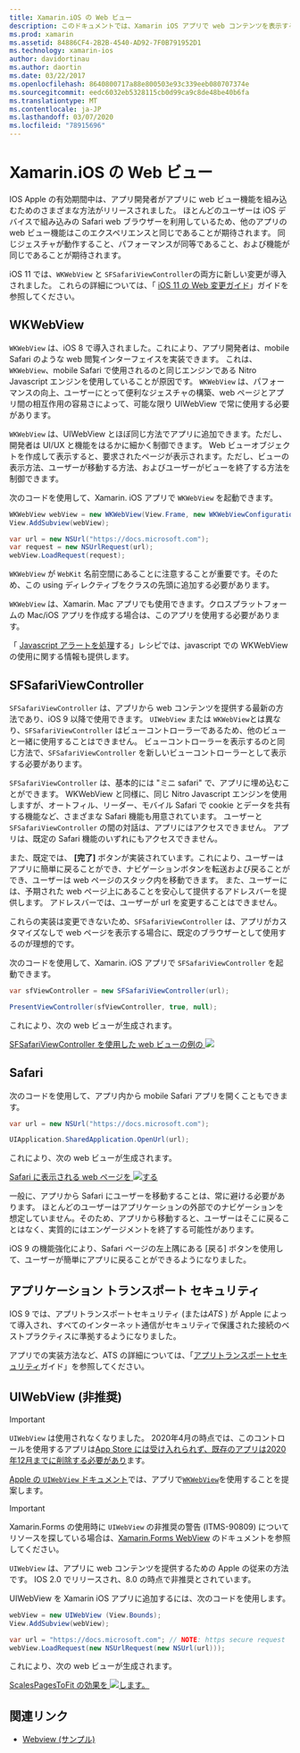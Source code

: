 ```yaml
---
title: Xamarin.iOS の Web ビュー
description: このドキュメントでは、Xamarin iOS アプリで web コンテンツを表示するさまざまな方法について説明します。 WKWebView、SFSafariViewController、Safari、およびアプリトランスポートのセキュリティについて説明します。
ms.prod: xamarin
ms.assetid: 84886CF4-2B2B-4540-AD92-7F0B791952D1
ms.technology: xamarin-ios
author: davidortinau
ms.author: daortin
ms.date: 03/22/2017
ms.openlocfilehash: 8640800717a88e800503e93c339eeb080707374e
ms.sourcegitcommit: eedc6032eb5328115cb0d99ca9c8de48be40b6fa
ms.translationtype: MT
ms.contentlocale: ja-JP
ms.lasthandoff: 03/07/2020
ms.locfileid: "78915696"
---
```

# <a name="web-views-in-xamarinios"></a>Xamarin.iOS の Web ビュー

IOS Apple の有効期間中は、アプリ開発者がアプリに web ビュー機能を組み込むためのさまざまな方法がリリースされました。 ほとんどのユーザーは iOS デバイスで組み込みの Safari web ブラウザーを利用しているため、他のアプリの web ビュー機能はこのエクスペリエンスと同じであることが期待されます。 同じジェスチャが動作すること、パフォーマンスが同等であること、および機能が同じであることが期待されます。

iOS 11 では、`WKWebView` と `SFSafariViewController`の両方に新しい変更が導入されました。 これらの詳細については、「 [iOS 11 の Web 変更ガイド](~/ios/platform/introduction-to-ios11/web.md)」ガイドを参照してください。

## <a name="wkwebview"></a>WKWebView

`WKWebView` は、iOS 8 で導入されました。これにより、アプリ開発者は、mobile Safari のような web 閲覧インターフェイスを実装できます。 これは、`WKWebView`、mobile Safari で使用されるのと同じエンジンである Nitro Javascript エンジンを使用していることが原因です。 `WKWebView` は、パフォーマンスの向上、ユーザーにとって便利なジェスチャの構築、web ページとアプリ間の相互作用の容易さによって、可能な限り UIWebView で常に使用する必要があります。

`WKWebView` は、UIWebView とほぼ同じ方法でアプリに追加できます。ただし、開発者は UI/UX と機能をはるかに細かく制御できます。 Web ビューオブジェクトを作成して表示すると、要求されたページが表示されます。ただし、ビューの表示方法、ユーザーが移動する方法、およびユーザーがビューを終了する方法を制御できます。  

次のコードを使用して、Xamarin. iOS アプリで `WKWebView` を起動できます。

```csharp
WKWebView webView = new WKWebView(View.Frame, new WKWebViewConfiguration());
View.AddSubview(webView);

var url = new NSUrl("https://docs.microsoft.com");
var request = new NSUrlRequest(url);
webView.LoadRequest(request);
```

`WKWebView` が `WebKit` 名前空間にあることに注意することが重要です。そのため、この using ディレクティブをクラスの先頭に追加する必要があります。

`WKWebView` は、Xamarin. Mac アプリでも使用できます。クロスプラットフォームの Mac/iOS アプリを作成する場合は、このアプリを使用する必要があります。

「 [Javascript アラートを処理](https://github.com/xamarin/recipes/tree/master/Recipes/ios/content_controls/web_view/handle_javascript_alerts)する」レシピでは、javascript での WKWebView の使用に関する情報も提供します。

## <a name="sfsafariviewcontroller"></a>SFSafariViewController

 `SFSafariViewController` は、アプリから web コンテンツを提供する最新の方法であり、iOS 9 以降で使用できます。 `UIWebView` または `WKWebView`とは異なり、`SFSafariViewController` はビューコントローラーであるため、他のビューと一緒に使用することはできません。 ビューコントローラーを表示するのと同じ方法で、`SFSafariViewController` を新しいビューコントローラーとして表示する必要があります。

 `SFSafariViewController` は、基本的には "ミニ safari" で、アプリに埋め込むことができます。 WKWebView と同様に、同じ Nitro Javascript エンジンを使用しますが、オートフィル、リーダー、モバイル Safari で cookie とデータを共有する機能など、さまざまな Safari 機能も用意されています。 ユーザーと `SFSafariViewController` の間の対話は、アプリにはアクセスできません。 アプリは、既定の Safari 機能のいずれにもアクセスできません。

また、既定では、 **[完了]** ボタンが実装されています。これにより、ユーザーはアプリに簡単に戻ることができ、ナビゲーションボタンを転送および戻ることができ、ユーザーは web ページのスタック内を移動できます。 また、ユーザーには、予期された web ページ上にあることを安心して提供するアドレスバーを提供します。 アドレスバーでは、ユーザーが url を変更することはできません。

これらの実装は変更できないため、`SFSafariViewController` は、アプリがカスタマイズなしで web ページを表示する場合に、既定のブラウザーとして使用するのが理想的です。

次のコードを使用して、Xamarin. iOS アプリで `SFSafariViewController` を起動できます。

```csharp
var sfViewController = new SFSafariViewController(url);

PresentViewController(sfViewController, true, null);
```

これにより、次の web ビューが生成されます。

[SFSafariViewController を使用した web ビューの例の ![](webview-images/sfsafariviewcontroller.png)](webview-images/sfsafariviewcontroller.png#lightbox)

## <a name="safari"></a>Safari

次のコードを使用して、アプリ内から mobile Safari アプリを開くこともできます。

```csharp
var url = new NSUrl("https://docs.microsoft.com");

UIApplication.SharedApplication.OpenUrl(url);
```

これにより、次の web ビューが生成されます。

[Safari に表示される web ページを ![する](webview-images/safari.png)](webview-images/safari.png#lightbox)

一般に、アプリから Safari にユーザーを移動することは、常に避ける必要があります。 ほとんどのユーザーはアプリケーションの外部でのナビゲーションを想定していません。そのため、アプリから移動すると、ユーザーはそこに戻ることはなく、実質的にはエンゲージメントを終了する可能性があります。

iOS 9 の機能強化により、Safari ページの左上隅にある [戻る] ボタンを使用して、ユーザーが簡単にアプリに戻ることができるようになりました。

## <a name="app-transport-security"></a>アプリケーション トランスポート セキュリティ

IOS 9 では、アプリトランスポートセキュリティ (または*ATS* ) が Apple によって導入され、すべてのインターネット通信がセキュリティで保護された接続のベストプラクティスに準拠するようになりました。

アプリでの実装方法など、ATS の詳細については、「[アプリトランスポートセキュリティ](~/ios/app-fundamentals/ats.md)ガイド」を参照してください。

## <a name="uiwebview-deprecated"></a>UIWebView (非推奨)

> [!IMPORTANT]
> `UIWebView` は使用されなくなりました。 2020年4月の時点では、このコントロールを使用するアプリは[App Store には受け入れられず、既存のアプリは2020年12月までに削除する必要があり](https://developer.apple.com/news/?id=12232019b)ます。
>
> [Apple の `UIWebView` ドキュメント](https://developer.apple.com/documentation/uikit/uiwebview)では、アプリで[`WKWebView`](#wkwebview)を使用することを提案します。

> [!IMPORTANT]
> Xamarin.Forms の使用時に `UIWebView` の非推奨の警告 (ITMS-90809) についてリソースを探している場合は、[Xamarin.Forms WebView](~/xamarin-forms/user-interface/webview.md#uiwebview-deprecation-and-app-store-rejection-itms-90809) のドキュメントを参照してください。

`UIWebView` は、アプリに web コンテンツを提供するための Apple の従来の方法です。 IOS 2.0 でリリースされ、8.0 の時点で非推奨とされています。

UIWebView を Xamarin iOS アプリに追加するには、次のコードを使用します。

```csharp
webView = new UIWebView (View.Bounds);
View.AddSubview(webView);

var url = "https://docs.microsoft.com"; // NOTE: https secure request
webView.LoadRequest(new NSUrlRequest(new NSUrl(url)));
```

これにより、次の web ビューが生成されます。

[ScalesPagesToFit の効果を ![します。](webview-images/webview.png)](webview-images/webview.png#lightbox)

## <a name="related-links"></a>関連リンク

- [Webview (サンプル)](https://docs.microsoft.com/samples/xamarin/ios-samples/webview)
